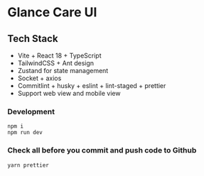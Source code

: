 # Glance Care UI

## Tech Stack

- Vite + React 18 + TypeScript
- TailwindCSS + Ant design
- Zustand for state management
- Socket + axios
- Commitlint + husky + eslint + lint-staged + prettier
- Support web view and mobile view

### Development

```shell
npm i
npm run dev
```

### Check all before you commit and push code to Github

```shell
yarn prettier
```
